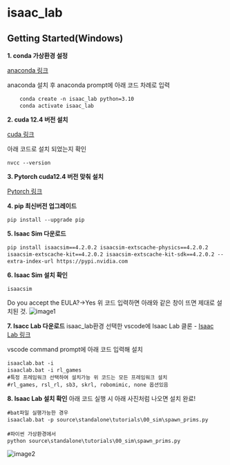 # isaac_lab
## Getting Started(Windows)
**1. conda 가상환경 설정**

[anaconda 링크](https://www.anaconda.com/download)

anaconda 설치 후 anaconda prompt에 아래 코드 차례로 입력

```
    conda create -n isaac_lab python=3.10
    conda activate isaac_lab
```

**2. cuda 12.4 버전 설치**

[cuda 링크](https://developer.nvidia.com/cuda-12-4-0-download-archive?target_os=Windows&target_arch=x86_64&target_version=11&target_type=exe_local)

아래 코드로 설치 되었는지 확인
```
nvcc --version
```

**3. Pytorch cuda12.4 버전 맞춰 설치**

[Pytorch 링크](https://pytorch.org/)

**4. pip 최신버전 업그레이드**
```
pip install --upgrade pip
```

**5. Isaac Sim 다운로드**
```
pip install isaacsim==4.2.0.2 isaacsim-extscache-physics==4.2.0.2 isaacsim-extscache-kit==4.2.0.2 isaacsim-extscache-kit-sdk==4.2.0.2 --extra-index-url https://pypi.nvidia.com
```

**6. Isaac Sim 설치 확인**
```
isaacsim
```
Do you accept the EULA?->Yes
위 코드 입력하면 아래와 같은 창이 뜨면 제대로 설치된 것.
![image1](docs\source\_static\verify_isaacsim_window.jpg)

**7. Isacc Lab 다운로드**
isaac_lab환경 선택한 vscode에 Isaac Lab 클론 - [Isaac Lab 링크](https://github.com/isaac-sim/IsaacLab/tree/main)

vscode command prompt에 아래 코드 입력해 설치
```
isaaclab.bat -i
isaaclab.bat -i rl_games
#특정 프레임워크 선택하여 설치가능 위 코드는 모든 프레임워크 설치
#rl_games, rsl_rl, sb3, skrl, robomimic, none 옵션있음
```

**8. Isaac Lab 설치 확인**
아래 코드 실행 시 아래 사진처럼 나오면 설치 완료!
```
#bat파일 실행가능한 경우
isaaclab.bat -p source\standalone\tutorials\00_sim\spawn_prims.py

#파이썬 가상환경에서
python source\standalone\tutorials\00_sim\spawn_prims.py
```
![image2](docs\source\_static\verify_isaaclab_window.jpg)